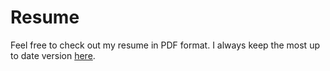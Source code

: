 # Resume

Feel free to check out my resume in PDF format. I always keep the most up to date version [here](https://github.com/Ljferrer/Resume/blob/master/LukasFerrer_Resume.pdf). 

